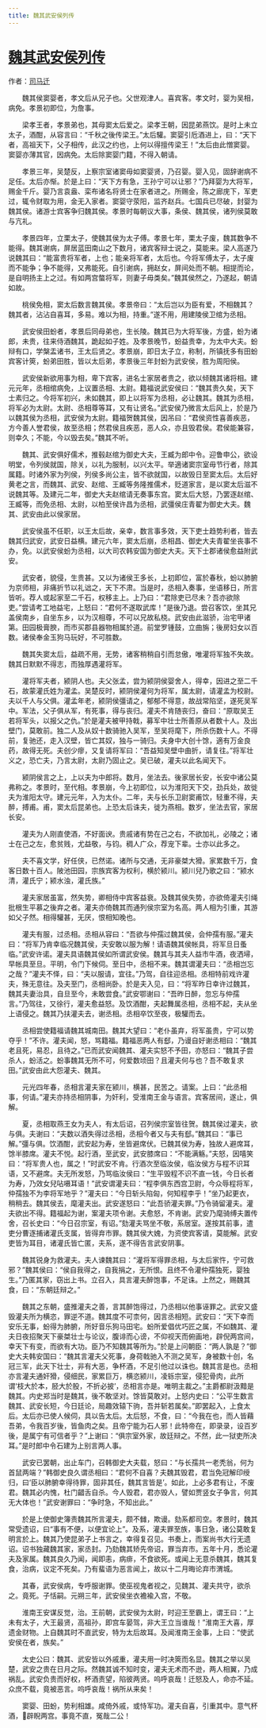 ```yaml
---
title: 魏其武安侯列传
---
```


# [魏其武安侯列传](http://so.gushiwen.org/guwen/bookv_194.aspx)

作者：[司马迁](http://so.gushiwen.org/author_608.aspx)

　　魏其侯窦婴者，孝文后从兄子也。父世观津人。喜宾客。孝文时，婴为吴相，病免。孝景初即位，为詹事。

　　梁孝王者，孝景弟也，其母窦太后爱之。梁孝王朝，因昆弟燕饮。是时上未立太子，酒酣，从容言曰：“千秋之後传梁王。”太后驩。窦婴引卮酒进上，曰：“天下者，高祖天下，父子相传，此汉之约也，上何以得擅传梁王！”太后由此憎窦婴。窦婴亦薄其官，因病免。太后除窦婴门籍，不得入朝请。

　　孝景三年，吴楚反，上察宗室诸窦毋如窦婴贤，乃召婴。婴入见，固辞谢病不足任。太后亦惭。於是上曰：“天下方有急，王孙宁可以让邪？”乃拜婴为大将军，赐金千斤。婴乃言袁盎、栾布诸名将贤士在家者进之。所赐金，陈之廊庑下，军吏过，辄令财取为用，金无入家者。窦婴守荥阳，监齐赵兵。七国兵已尽破，封婴为魏其侯。诸游士宾客争归魏其侯。孝景时每朝议大事，条侯、魏其侯，诸列侯莫敢与亢礼。

　　孝景四年，立栗太子，使魏其侯为太子傅。孝景七年，栗太子废，魏其数争不能得。魏其谢病，屏居蓝田南山之下数月，诸宾客辩士说之，莫能来。梁人高遂乃说魏其曰：“能富贵将军者，上也；能亲将军者，太后也。今将军傅太子，太子废而不能争；争不能得，又弗能死。自引谢病，拥赵女，屏间处而不朝。相提而论，是自明扬主上之过。有如两宫螫将军，则妻子毋类矣。”魏其侯然之，乃遂起，朝请如故。

　　桃侯免相，窦太后数言魏其侯。孝景帝曰：“太后岂以为臣有爱，不相魏其？魏其者，沾沾自喜耳，多易。难以为相，持重。”遂不用，用建陵侯卫绾为丞相。

　　武安侯田蚡者，孝景后同母弟也，生长陵。魏其已为大将军後，方盛，蚡为诸郎，未贵，往来侍酒魏其，跪起如子姓。及孝景晚节，蚡益贵幸，为太中大夫。蚡辩有口，学槃盂诸书，王太后贤之。孝景崩，即日太子立，称制，所镇抚多有田蚡宾客计筴，蚡弟田胜，皆以太后弟，孝景後三年封蚡为武安侯，胜为周阳侯。

　　武安侯新欲用事为相，卑下宾客，进名士家居者贵之，欲以倾魏其诸将相。建元元年，丞相绾病免，上议置丞相、太尉。籍福说武安侯曰：“魏其贵久矣，天下士素归之。今将军初兴，未如魏其，即上以将军为丞相，必让魏其。魏其为丞相，将军必为太尉。太尉、丞相尊等耳，又有让贤名。”武安侯乃微言太后风上，於是乃以魏其侯为丞相，武安侯为太尉。籍福贺魏其侯，因吊曰：“君侯资性喜善疾恶，方今善人誉君侯，故至丞相；然君侯且疾恶，恶人众，亦且毁君侯。君侯能兼容，则幸久；不能，今以毁去矣。”魏其不听。

　　魏其、武安俱好儒术，推毂赵绾为御史大夫，王臧为郎中令。迎鲁申公，欲设明堂，令列侯就国，除关，以礼为服制，以兴太平。举適诸窦宗室毋节行者，除其属籍。时诸外家为列侯，列侯多尚公主，皆不欲就国，以故毁日至窦太后。太后好黄老之言，而魏其、武安、赵绾、王臧等务隆推儒术，贬道家言，是以窦太后滋不说魏其等。及建元二年，御史大夫赵绾请无奏事东宫。窦太后大怒，乃罢逐赵绾、王臧等，而免丞相、太尉，以柏至侯许昌为丞相，武彊侯庄青翟为御史大夫。魏其、武安由此以侯家居。

　　武安侯虽不任职，以王太后故，亲幸，数言事多效，天下吏士趋势利者，皆去魏其归武安，武安日益横。建元六年，窦太后崩，丞相昌、御史大夫青翟坐丧事不办，免。以武安侯蚡为丞相，以大司农韩安国为御史大夫。天下士郡诸侯愈益附武安。

　　武安者，貌侵，生贵甚。又以为诸侯王多长，上初即位，富於春秋，蚡以肺腑为京师相，非痛折节以礼诎之，天下不肃。当是时，丞相入奏事，坐语移日，所言皆听。荐人或起家至二千石，权移主上。上乃曰：“君除吏已尽未？吾亦欲除吏。”尝请考工地益宅，上怒曰：“君何不遂取武库！”是後乃退。尝召客饮，坐其兄盖侯南乡，自坐东乡，以为汉相尊，不可以兄故私桡。武安由此滋骄，治宅甲诸第。田园极膏腴，而市买郡县器物相属於道。前堂罗锺鼓，立曲旃；後房妇女以百数。诸侯奉金玉狗马玩好，不可胜数。

　　魏其失窦太后，益疏不用，无势，诸客稍稍自引而怠傲，唯灌将军独不失故。魏其日默默不得志，而独厚遇灌将军。

　　灌将军夫者，颍阴人也。夫父张孟，尝为颍阴侯婴舍人，得幸，因进之至二千石，故蒙灌氏姓为灌孟。吴楚反时，颍阴侯灌何为将军，属太尉，请灌孟为校尉。夫以千人与父俱。灌孟年老，颍阴侯彊请之，郁郁不得意，故战常陷坚，遂死吴军中。军法，父子俱从军，有死事，得与丧归。灌夫不肯随丧归，奋曰：“原取吴王若将军头，以报父之仇。”於是灌夫被甲持戟，募军中壮士所善原从者数十人。及出壁门，莫敢前。独二人及从奴十数骑驰入吴军，至吴将麾下，所杀伤数十人。不得前，复驰还，走入汉壁，皆亡其奴，独与一骑归。夫身中大创十馀，適有万金良药，故得无死。夫创少瘳，又复请将军曰：“吾益知吴壁中曲折，请复往。”将军壮义之，恐亡夫，乃言太尉，太尉乃固止之。吴已破，灌夫以此名闻天下。

　　颍阴侯言之上，上以夫为中郎将。数月，坐法去。後家居长安，长安中诸公莫弗称之。孝景时，至代相。孝景崩，今上初即位，以为淮阳天下交，劲兵处，故徙夫为淮阳太守。建元元年，入为太仆。二年，夫与长乐卫尉窦甫饮，轻重不得，夫醉，搏甫。甫，窦太后昆弟也。上恐太后诛夫，徙为燕相。数岁，坐法去官，家居长安。

　　灌夫为人刚直使酒，不好面谀。贵戚诸有势在己之右，不欲加礼，必陵之；诸士在己之左，愈贫贱，尤益敬，与钧。稠人广众，荐宠下辈。士亦以此多之。

　　夫不喜文学，好任侠，已然诺。诸所与交通，无非豪桀大猾。家累数千万，食客日数十百人。陂池田园，宗族宾客为权利，横於颍川。颍川兒乃歌之曰：“颍水清，灌氏宁；颍水浊，灌氏族。”

　　灌夫家居虽富，然失势，卿相侍中宾客益衰。及魏其侯失势，亦欲倚灌夫引绳批根生平慕之後弃之者。灌夫亦倚魏其而通列侯宗室为名高。两人相为引重，其游如父子然。相得驩甚，无厌，恨相知晚也。

　　灌夫有服，过丞相。丞相从容曰：“吾欲与仲孺过魏其侯，会仲孺有服。”灌夫曰：“将军乃肯幸临况魏其侯，夫安敢以服为解！请语魏其侯帐具，将军旦日蚤临。”武安许诺。灌夫具语魏其侯如所谓武安侯。魏其与其夫人益市牛酒，夜洒埽，早帐具至旦。平明，令门下候伺。至日中，丞相不来。魏其谓灌夫曰：“丞相岂忘之哉？”灌夫不怿，曰：“夫以服请，宜往。”乃驾，自往迎丞相。丞相特前戏许灌夫，殊无意往。及夫至门，丞相尚卧。於是夫入见，曰：“将军昨日幸许过魏其，魏其夫妻治具，自旦至今，未敢尝食。”武安鄂谢曰：“吾昨日醉，忽忘与仲孺言。”乃驾往，又徐行，灌夫愈益怒。及饮酒酣，夫起舞属丞相，丞相不起，夫从坐上语侵之。魏其乃扶灌夫去，谢丞相。丞相卒饮至夜，极驩而去。

　　丞相尝使籍福请魏其城南田。魏其大望曰：“老仆虽弃，将军虽贵，宁可以势夺乎！”不许。灌夫闻，怒，骂籍福。籍福恶两人有郄，乃谩自好谢丞相曰：“魏其老且死，易忍，且待之。”已而武安闻魏其、灌夫实怒不予田，亦怒曰：“魏其子尝杀人，蚡活之。蚡事魏其无所不可，何爱数顷田？且灌夫何与也？吾不敢复求田。”武安由此大怨灌夫、魏其。

　　元光四年春，丞相言灌夫家在颍川，横甚，民苦之。请案。上曰：“此丞相事，何请。”灌夫亦持丞相阴事，为奸利，受淮南王金与语言。宾客居间，遂止，俱解。

　　夏，丞相取燕王女为夫人，有太后诏，召列侯宗室皆往贺。魏其侯过灌夫，欲与俱。夫谢曰：“夫数以酒失得过丞相，丞相今者又与夫有郄。”魏其曰：“事已解。”彊与俱。饮酒酣，武安起为寿，坐皆避席伏。已魏其侯为寿，独故人避席耳，馀半膝席。灌夫不悦。起行酒，至武安，武安膝席曰：“不能满觞。”夫怒，因嘻笑曰：“将军贵人也，属之！”时武安不肯。行酒次至临汝侯，临汝侯方与程不识耳语，又不避席。夫无所发怒，乃骂临汝侯曰：“生平毁程不识不直一钱，今日长者为寿，乃效女兒呫嗫耳语！”武安谓灌夫曰：“程李俱东西宫卫尉，今众辱程将军，仲孺独不为李将军地乎？”灌夫曰：“今日斩头陷匈，何知程李乎！”坐乃起更衣，稍稍去。魏其侯去，麾灌夫出。武安遂怒曰：“此吾骄灌夫罪。”乃令骑留灌夫。灌夫欲出不得。籍福起为谢，案灌夫项令谢。夫愈怒，不肯谢。武安乃麾骑缚夫置传舍，召长史曰：“今日召宗室，有诏。”劾灌夫骂坐不敬，系居室。遂按其前事，遣吏分曹逐捕诸灌氏支属，皆得弃市罪。魏其侯大媿，为资使宾客请，莫能解。武安吏皆为耳目，诸灌氏皆亡匿，夫系，遂不得告言武安阴事。

　　魏其锐身为救灌夫。夫人谏魏其曰：“灌将军得罪丞相，与太后家忤，宁可救邪？”魏其侯曰：“侯自我得之，自我捐之，无所恨。且终不令灌仲孺独死，婴独生。”乃匿其家，窃出上书。立召入，具言灌夫醉饱事，不足诛。上然之，赐魏其食，曰：“东朝廷辩之。”

　　魏其之东朝，盛推灌夫之善，言其醉饱得过，乃丞相以他事诬罪之。武安又盛毁灌夫所为横恣，罪逆不道。魏其度不可柰何，因言丞相短。武安曰：“天下幸而安乐无事，蚡得为肺腑，所好音乐狗马田宅。蚡所爱倡优巧匠之属，不如魏其、灌夫日夜招聚天下豪桀壮士与论议，腹诽而心谤，不仰视天而俯画地，辟倪两宫间，幸天下有变，而欲有大功。臣乃不知魏其等所为。”於是上问朝臣：“两人孰是？”御史大夫韩安国曰：“魏其言灌夫父死事，身荷戟驰入不测之吴军，身被数十创，名冠三军，此天下壮士，非有大恶，争杯酒，不足引他过以诛也。魏其言是也。丞相亦言灌夫通奸猾，侵细民，家累巨万，横恣颍川，凌轹宗室，侵犯骨肉，此所谓‘枝大於本，胫大於股，不折必披’，丞相言亦是。唯明主裁之。”主爵都尉汲黯是魏其。内史郑当时是魏其，後不敢坚对。馀皆莫敢对。上怒内史曰：“公平生数言魏其、武安长短，今日廷论，局趣效辕下驹，吾并斩若属矣。”即罢起入，上食太后。太后亦已使人候伺，具以告太后。太后怒，不食，曰：“今我在也，而人皆藉吾弟，令我百岁後，皆鱼肉之矣。且帝宁能为石人邪！此特帝在，即录录，设百岁後，是属宁有可信者乎？”上谢曰：“俱宗室外家，故廷辩之。不然，此一狱吏所决耳。”是时郎中令石建为上别言两人事。

　　武安已罢朝，出止车门，召韩御史大夫载，怒曰：“与长孺共一老秃翁，何为首鼠两端？”韩御史良久谓丞相曰：“君何不自喜？夫魏其毁君，君当免冠解印绶归，曰‘臣以肺腑幸得待罪，固非其任，魏其言皆是’。如此，上必多君有让，不废君。魏其必内愧，杜门齰舌自杀。今人毁君，君亦毁人，譬如贾竖女子争言，何其无大体也！”武安谢罪曰：“争时急，不知出此。”

　　於是上使御史簿责魏其所言灌夫，颇不雠，欺谩。劾系都司空。孝景时，魏其常受遗诏，曰“事有不便，以便宜论上”。及系，灌夫罪至族，事日急，诸公莫敢复明言於上。魏其乃使昆弟子上书言之，幸得复召见。书奏上，而案尚书大行无遗诏。诏书独藏魏其家，家丞封。乃劾魏其矫先帝诏，罪当弃市。五年十月，悉论灌夫及家属。魏其良久乃闻，闻即恚，病痱，不食欲死。或闻上无意杀魏其，魏其复食，治病，议定不死矣。乃有蜚语为恶言闻上，故以十二月晦论弃市渭城。

　　其春，武安侯病，专呼服谢罪。使巫视鬼者视之，见魏其、灌夫共守，欲杀之。竟死。子恬嗣。元朔三年，武安侯坐衣襜褕入宫，不敬。

　　淮南王安谋反觉，治。王前朝，武安侯为太尉，时迎王至霸上，谓王曰：“上未有太子，大王最贤，高祖孙，即宫车晏驾，非大王立当谁哉！”淮南王大喜，厚遗金财物。上自魏其时不直武安，特为太后故耳。及闻淮南王金事，上曰：“使武安侯在者，族矣。”

　　太史公曰：魏其、武安皆以外戚重，灌夫用一时决筴而名显。魏其之举以吴楚，武安之贵在日月之际。然魏其诚不知时变，灌夫无术而不逊，两人相翼，乃成祸乱。武安负贵而好权，杯酒责望，陷彼两贤。呜呼哀哉！迁怒及人，命亦不延。众庶不载，竟被恶言。呜呼哀哉！祸所从来矣！

　　窦婴、田蚡，势利相雄。咸倚外戚，或恃军功。灌夫自喜，引重其中。意气杯酒，辟睨两宫。事竟不直，冤哉二公！